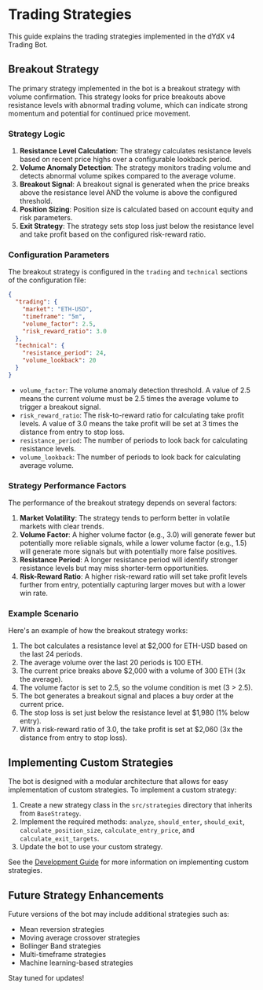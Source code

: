 # Trading Strategies

This guide explains the trading strategies implemented in the dYdX v4 Trading Bot.

## Breakout Strategy

The primary strategy implemented in the bot is a breakout strategy with volume confirmation. This strategy looks for price breakouts above resistance levels with abnormal trading volume, which can indicate strong momentum and potential for continued price movement.

### Strategy Logic

1. **Resistance Level Calculation**: The strategy calculates resistance levels based on recent price highs over a configurable lookback period.
2. **Volume Anomaly Detection**: The strategy monitors trading volume and detects abnormal volume spikes compared to the average volume.
3. **Breakout Signal**: A breakout signal is generated when the price breaks above the resistance level AND the volume is above the configured threshold.
4. **Position Sizing**: Position size is calculated based on account equity and risk parameters.
5. **Exit Strategy**: The strategy sets stop loss just below the resistance level and take profit based on the configured risk-reward ratio.

### Configuration Parameters

The breakout strategy is configured in the `trading` and `technical` sections of the configuration file:

```json
{
  "trading": {
    "market": "ETH-USD",
    "timeframe": "5m",
    "volume_factor": 2.5,
    "risk_reward_ratio": 3.0
  },
  "technical": {
    "resistance_period": 24,
    "volume_lookback": 20
  }
}
```

- `volume_factor`: The volume anomaly detection threshold. A value of 2.5 means the current volume must be 2.5 times the average volume to trigger a breakout signal.
- `risk_reward_ratio`: The risk-to-reward ratio for calculating take profit levels. A value of 3.0 means the take profit will be set at 3 times the distance from entry to stop loss.
- `resistance_period`: The number of periods to look back for calculating resistance levels.
- `volume_lookback`: The number of periods to look back for calculating average volume.

### Strategy Performance Factors

The performance of the breakout strategy depends on several factors:

1. **Market Volatility**: The strategy tends to perform better in volatile markets with clear trends.
2. **Volume Factor**: A higher volume factor (e.g., 3.0) will generate fewer but potentially more reliable signals, while a lower volume factor (e.g., 1.5) will generate more signals but with potentially more false positives.
3. **Resistance Period**: A longer resistance period will identify stronger resistance levels but may miss shorter-term opportunities.
4. **Risk-Reward Ratio**: A higher risk-reward ratio will set take profit levels further from entry, potentially capturing larger moves but with a lower win rate.

### Example Scenario

Here's an example of how the breakout strategy works:

1. The bot calculates a resistance level at $2,000 for ETH-USD based on the last 24 periods.
2. The average volume over the last 20 periods is 100 ETH.
3. The current price breaks above $2,000 with a volume of 300 ETH (3x the average).
4. The volume factor is set to 2.5, so the volume condition is met (3 > 2.5).
5. The bot generates a breakout signal and places a buy order at the current price.
6. The stop loss is set just below the resistance level at $1,980 (1% below entry).
7. With a risk-reward ratio of 3.0, the take profit is set at $2,060 (3x the distance from entry to stop loss).

## Implementing Custom Strategies

The bot is designed with a modular architecture that allows for easy implementation of custom strategies. To implement a custom strategy:

1. Create a new strategy class in the `src/strategies` directory that inherits from `BaseStrategy`.
2. Implement the required methods: `analyze`, `should_enter`, `should_exit`, `calculate_position_size`, `calculate_entry_price`, and `calculate_exit_targets`.
3. Update the bot to use your custom strategy.

See the [Development Guide](../development/README.md) for more information on implementing custom strategies.

## Future Strategy Enhancements

Future versions of the bot may include additional strategies such as:

- Mean reversion strategies
- Moving average crossover strategies
- Bollinger Band strategies
- Multi-timeframe strategies
- Machine learning-based strategies

Stay tuned for updates!
